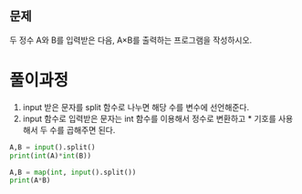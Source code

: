 ## 문제
두 정수 A와 B를 입력받은 다음, A×B를 출력하는 프로그램을 작성하시오.

# 풀이과정
1. input 받은 문자를 split 함수로 나누면 해당 수를 변수에 선언해준다.
2. input 함수로 입력받은 문자는 int 함수를 이용해서 정수로 변환하고 * 기호를 사용해서 두 수를 곱해주면 된다.

```python
A,B = input().split()
print(int(A)*int(B))
```
```python
A,B = map(int, input().split())
print(A*B)
```
